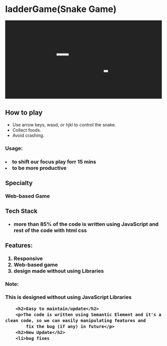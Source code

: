 # ladderGame(Snake Game)
<img src="https://github.com/sgrprmnk/ladderGame/blob/main/Screenshot%20(284).png">
<h2>How to play</h2>
<ul>
    <li>Use arrow keys, wasd, or hjkl to control the snake.</li>
    <li>Collect foods. </li>
    <li>Avoid crashing.</li>
</ul>

<h3>Usage:<h3>
        <p>
            <li>to shift our focus play forr 15 mins
            <li> to be more productive
        </p>
        <h3> Specialty</h3>
        <p>Web-based Game</p>
        <h3>Tech Stack</h3>
        <ul>
            <li>more than 85% of the code is written using JavaScript and rest of the code with html css
        </ul>
        <h3>Features:</h3>
        <ol>
            <li> Responsive
            <li> Web-based game
            <li> design made without using Libraries
        </ol>
        <h4>Note:</h4>
        <p>
            This is designed without using JavaScript Libraries </p>

        <h2>Easy to maintain/update</h2>
        <p>The code is written using Semantic Element and it's a clean code, so we can easily manipulating features and
            fix the bug (if any) in future</p>
        <h2>New Update</h2>
        <li>bug fixes
